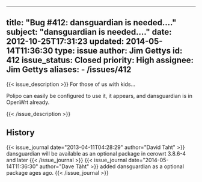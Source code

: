 
---
title: "Bug #412: dansguardian is needed...."
subject: "dansguardian is needed...."
date: 2012-10-25T17:31:23
updated: 2014-05-14T11:36:30
type: issue
author: Jim Gettys
id: 412
issue_status: Closed
priority: High
assignee: Jim Gettys
aliases:
    - /issues/412
---

{{< issue_description >}}
For those of us with kids...

Polipo can easily be configured to use it, it appears, and dansguardian
is in OpenWrt already.


{{< /issue_description >}}

## History
{{< issue_journal date="2013-04-11T04:28:29" author="David Taht" >}}
dansguardian will be available as an optional package in cerowrt 3.8.6-4
and later
{{< /issue_journal >}}
{{< issue_journal date="2014-05-14T11:36:30" author="Dave Täht" >}}
added dansguardian as a optional package ages ago.
{{< /issue_journal >}}

